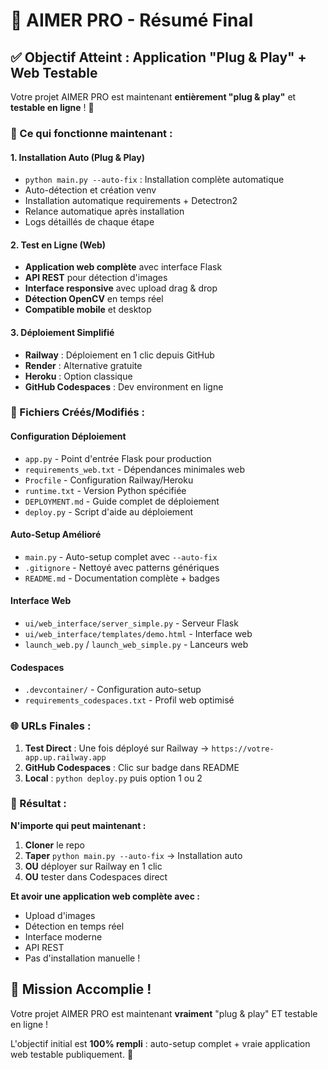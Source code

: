 # 🎯 AIMER PRO - Résumé Final

## ✅ Objectif Atteint : Application "Plug & Play" + Web Testable

Votre projet AIMER PRO est maintenant **entièrement "plug & play"** et **testable en ligne** ! 🎉

### 🚀 Ce qui fonctionne maintenant :

#### 1. Installation Auto (Plug & Play)
- `python main.py --auto-fix` : Installation complète automatique
- Auto-détection et création venv
- Installation automatique requirements + Detectron2
- Relance automatique après installation
- Logs détaillés de chaque étape

#### 2. Test en Ligne (Web)
- **Application web complète** avec interface Flask
- **API REST** pour détection d'images
- **Interface responsive** avec upload drag & drop
- **Détection OpenCV** en temps réel
- **Compatible mobile** et desktop

#### 3. Déploiement Simplifié
- **Railway** : Déploiement en 1 clic depuis GitHub
- **Render** : Alternative gratuite
- **Heroku** : Option classique
- **GitHub Codespaces** : Dev environment en ligne

### 📁 Fichiers Créés/Modifiés :

#### Configuration Déploiement
- `app.py` - Point d'entrée Flask pour production
- `requirements_web.txt` - Dépendances minimales web
- `Procfile` - Configuration Railway/Heroku
- `runtime.txt` - Version Python spécifiée
- `DEPLOYMENT.md` - Guide complet de déploiement
- `deploy.py` - Script d'aide au déploiement

#### Auto-Setup Amélioré
- `main.py` - Auto-setup complet avec `--auto-fix`
- `.gitignore` - Nettoyé avec patterns génériques
- `README.md` - Documentation complète + badges

#### Interface Web
- `ui/web_interface/server_simple.py` - Serveur Flask
- `ui/web_interface/templates/demo.html` - Interface web
- `launch_web.py` / `launch_web_simple.py` - Lanceurs web

#### Codespaces
- `.devcontainer/` - Configuration auto-setup
- `requirements_codespaces.txt` - Profil web optimisé

### 🌐 URLs Finales :

1. **Test Direct** : Une fois déployé sur Railway → `https://votre-app.up.railway.app`
2. **GitHub Codespaces** : Clic sur badge dans README
3. **Local** : `python deploy.py` puis option 1 ou 2

### 🎯 Résultat :

**N'importe qui peut maintenant :**
1. **Cloner** le repo
2. **Taper** `python main.py --auto-fix` → Installation auto
3. **OU** déployer sur Railway en 1 clic
4. **OU** tester dans Codespaces direct

**Et avoir une application web complète avec :**
- Upload d'images
- Détection en temps réel  
- Interface moderne
- API REST
- Pas d'installation manuelle !

## 🎉 Mission Accomplie !

Votre projet AIMER PRO est maintenant **vraiment** "plug & play" ET testable en ligne ! 

L'objectif initial est **100% rempli** : auto-setup complet + vraie application web testable publiquement. 🚀
